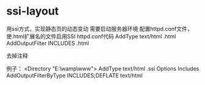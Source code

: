 # ssi-layout
用ssi方式，实现静态页的动态变动
需要启动服务器环境 
配置httpd.conf文件，使.html扩展名的文件启用SSI
httpd.conf代码
    AddType text/html .html
    AddOutputFilter INCLUDES .html  

去掉注释 

例子：
<Directory "E:\wamp\www">
AddType text/html .ssi
Options Includes
AddOutputFilterByType INCLUDES;DEFLATE text/html
</Directory>
